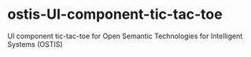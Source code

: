 # ostis-UI-component-tic-tac-toe
UI component tic-tac-toe for Open Semantic Technologies for Intelligent Systems (OSTIS)
